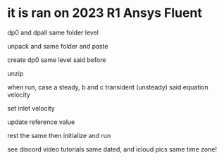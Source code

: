 # it is ran on 2023 R1 Ansys Fluent

dp0 and dpall same folder level

unpack and same folder and paste

create dp0 same level said before

unzip



when run, case a steady, b and c transident (unsteady) said equation velocity

set inlet velocity

update reference value

rest the same then initialize and run

see discord video tutorials same dated, and icloud pics same time zone!
